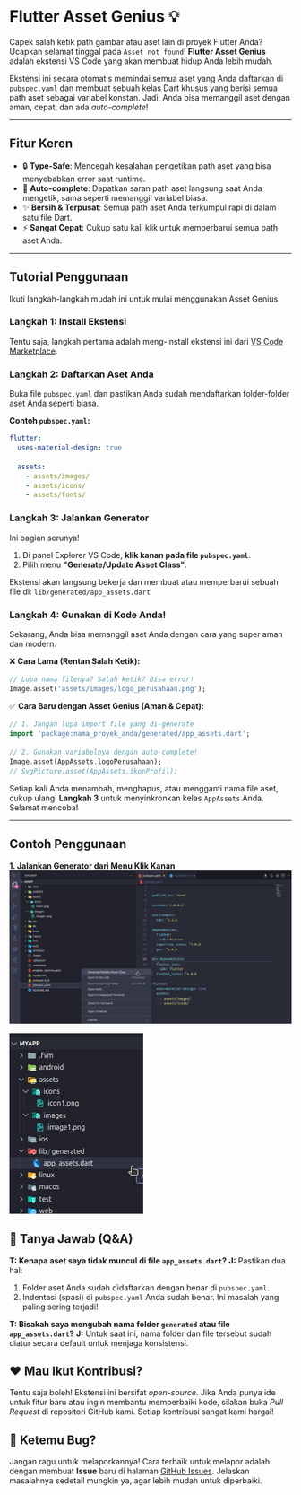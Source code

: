 
  # Flutter Asset Genius 💡

  Capek salah ketik path gambar atau aset lain di proyek Flutter Anda? Ucapkan selamat tinggal pada `Asset not found`! **Flutter Asset Genius** adalah ekstensi VS Code yang akan membuat hidup Anda lebih mudah.

  Ekstensi ini secara otomatis memindai semua aset yang Anda daftarkan di `pubspec.yaml` dan membuat sebuah kelas Dart khusus yang berisi semua path aset sebagai variabel konstan. Jadi, Anda bisa memanggil aset dengan aman, cepat, dan ada *auto-complete*!

  ---

  ## Fitur Keren

  * 🔒 **Type-Safe**: Mencegah kesalahan pengetikan path aset yang bisa menyebabkan error saat runtime.
  * 🚀 **Auto-complete**: Dapatkan saran path aset langsung saat Anda mengetik, sama seperti memanggil variabel biasa.
  * ✨ **Bersih & Terpusat**: Semua path aset Anda terkumpul rapi di dalam satu file Dart.
  * ⚡ **Sangat Cepat**: Cukup satu kali klik untuk memperbarui semua path aset Anda.

  ---

  ## Tutorial Penggunaan

  Ikuti langkah-langkah mudah ini untuk mulai menggunakan Asset Genius.

  ### Langkah 1: Install Ekstensi

  Tentu saja, langkah pertama adalah meng-install ekstensi ini dari [VS Code Marketplace](https://marketplace.visualstudio.com/items?itemName=khoirulmustofa.flutter-asset-genius).

  ### Langkah 2: Daftarkan Aset Anda

  Buka file `pubspec.yaml` dan pastikan Anda sudah mendaftarkan folder-folder aset Anda seperti biasa.

  **Contoh `pubspec.yaml`:**

  ```yaml
  flutter:
    uses-material-design: true

    assets:
      - assets/images/
      - assets/icons/
      - assets/fonts/
  ```

  ### Langkah 3: Jalankan Generator

  Ini bagian serunya!

  1. Di panel Explorer VS Code, **klik kanan pada file `pubspec.yaml`**.
  2. Pilih menu **"Generate/Update Asset Class"**.

  Ekstensi akan langsung bekerja dan membuat atau memperbarui sebuah file di:
  `lib/generated/app_assets.dart`

  ### Langkah 4: Gunakan di Kode Anda!

  Sekarang, Anda bisa memanggil aset Anda dengan cara yang super aman dan modern.

  ❌ **Cara Lama (Rentan Salah Ketik):**

  ```dart
  // Lupa nama filenya? Salah ketik? Bisa error!
  Image.asset('assets/images/logo_perusahaan.png');
  ```

  ✅ **Cara Baru dengan Asset Genius (Aman & Cepat):**

  ```dart
  // 1. Jangan lupa import file yang di-generate
  import 'package:nama_proyek_anda/generated/app_assets.dart';

  // 2. Gunakan variabelnya dengan auto-complete!
  Image.asset(AppAssets.logoPerusahaan);
  // SvgPicture.asset(AppAssets.ikonProfil);
  ```

  Setiap kali Anda menambah, menghapus, atau mengganti nama file aset, cukup ulangi **Langkah 3** untuk menyinkronkan kelas `AppAssets` Anda. Selamat mencoba!

  ---

  ## Contoh Penggunaan

  **1. Jalankan Generator dari Menu Klik Kanan**
![Gambar hasil file app_assets.dart dan contoh pemakaiannya](https://raw.githubusercontent.com/khoirul-mustofa/flutter-asset-genius/main/images/1.png)


![Gambar hasil file app_assets.dart dan contoh pemakaiannya](https://raw.githubusercontent.com/khoirul-mustofa/flutter-asset-genius/main/images/2.png)




  ## 🤔 Tanya Jawab (Q&A)

  **T: Kenapa aset saya tidak muncul di file `app_assets.dart`?**
  **J:** Pastikan dua hal:
  1. Folder aset Anda sudah didaftarkan dengan benar di `pubspec.yaml`.
  2. Indentasi (spasi) di `pubspec.yaml` Anda sudah benar. Ini masalah yang paling sering terjadi!

  **T: Bisakah saya mengubah nama folder `generated` atau file `app_assets.dart`?**
  **J:** Untuk saat ini, nama folder dan file tersebut sudah diatur secara default untuk menjaga konsistensi.

  ## ❤️ Mau Ikut Kontribusi?

  Tentu saja boleh! Ekstensi ini bersifat *open-source*. Jika Anda punya ide untuk fitur baru atau ingin membantu memperbaiki kode, silakan buka *Pull Request* di repositori GitHub kami. Setiap kontribusi sangat kami hargai!

  ## 🐞 Ketemu Bug?

  Jangan ragu untuk melaporkannya! Cara terbaik untuk melapor adalah dengan membuat **Issue** baru di halaman [GitHub Issues](https://github.com/khoirul-mustofa/flutter-asset-genius/issues). Jelaskan masalahnya sedetail mungkin ya, agar lebih mudah untuk diperbaiki.
